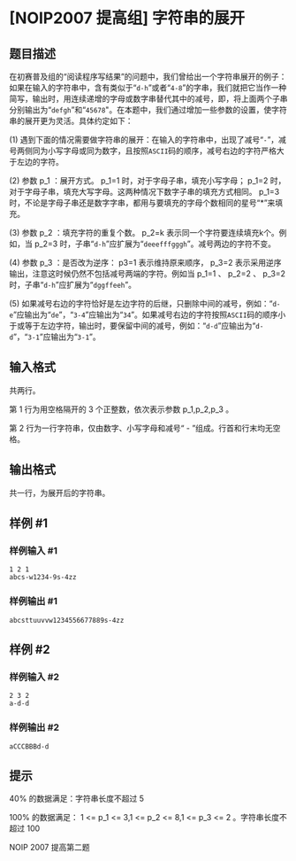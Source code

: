 # [NOIP2007 提高组] 字符串的展开

## 题目描述

在初赛普及组的“阅读程序写结果”的问题中，我们曾给出一个字符串展开的例子：如果在输入的字符串中，含有类似于“`d-h`”或者“`4-8`”的字串，我们就把它当作一种简写，输出时，用连续递增的字母或数字串替代其中的减号，即，将上面两个子串分别输出为“`defgh`”和“`45678`"。在本题中，我们通过增加一些参数的设置，使字符串的展开更为灵活。具体约定如下：

(1) 遇到下面的情况需要做字符串的展开：在输入的字符串中，出现了减号“`-`”，减号两侧同为小写字母或同为数字，且按照`ASCII`码的顺序，减号右边的字符严格大于左边的字符。

(2) 参数 p_1 ：展开方式。 p_1=1 时，对于字母子串，填充小写字母； p_1=2 时，对于字母子串，填充大写字母。这两种情况下数字子串的填充方式相同。 p_1=3 时，不论是字母子串还是数字字串，都用与要填充的字母个数相同的星号“\*”来填充。

(3) 参数 p_2 ：填充字符的重复个数。 p_2=k 表示同一个字符要连续填充k个。例如，当 p_2=3 时，子串“`d-h`”应扩展为“`deeefffgggh`”。减号两边的字符不变。

(4) 参数 p_3 ：是否改为逆序： p3=1 表示维持原来顺序， p_3=2 表示采用逆序输出，注意这时候仍然不包括减号两端的字符。例如当 p_1=1 、 p_2=2 、 p_3=2 时，子串“`d-h`”应扩展为“`dggffeeh`”。

(5) 如果减号右边的字符恰好是左边字符的后继，只删除中间的减号，例如：“`d-e`”应输出为“`de`”，“`3-4`”应输出为“`34`”。如果减号右边的字符按照`ASCII`码的顺序小于或等于左边字符，输出时，要保留中间的减号，例如：“`d-d`”应输出为“`d-d`”，“`3-1`”应输出为“`3-1`”。

## 输入格式

共两行。

第 1 行为用空格隔开的 3 个正整数，依次表示参数 p_1,p_2,p_3 。

第 2 行为一行字符串，仅由数字、小写字母和减号“ - ”组成。行首和行末均无空格。

## 输出格式

共一行，为展开后的字符串。

## 样例 #1

### 样例输入 #1

```
1 2 1
abcs-w1234-9s-4zz
```

### 样例输出 #1

```
abcsttuuvvw1234556677889s-4zz
```

## 样例 #2

### 样例输入 #2

```
2 3 2
a-d-d
```

### 样例输出 #2

```
aCCCBBBd-d
```

## 提示

 40\% 的数据满足：字符串长度不超过 5 

 100\% 的数据满足： 1   <=  p_1   <=  3,1   <=  p_2   <=  8,1   <=  p_3   <=  2 。字符串长度不超过 100 

NOIP 2007 提高第二题